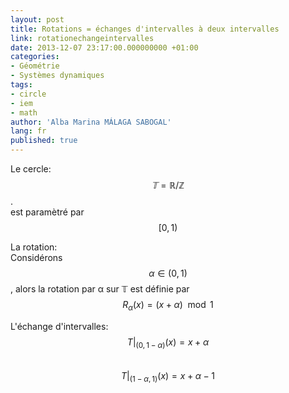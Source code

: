 ```yaml
---
layout: post
title: Rotations = échanges d'intervalles à deux intervalles
link: rotationechangeintervalles
date: 2013-12-07 23:17:00.000000000 +01:00
categories:
- Géométrie 
- Systèmes dynamiques
tags:
- circle 
- iem 
- math
author: 'Alba Marina MÁLAGA SABOGAL'
lang: fr
published: true
---
```


Le cercle:  
$$𝕋=ℝ/ℤ$$.  
est paramètré par $$[0,1)$$

La rotation:  
Considérons $$α∈(0,1)$$, alors la rotation par α sur 𝕋 est définie par  
$$R_α(x)=(x+α) \mod 1$$

L'échange d'intervalles:  
$$T|_{(0,1-α)}(x)=x+α$$  
$$T|_{(1-α,1)}(x)=x+α-1$$ 
